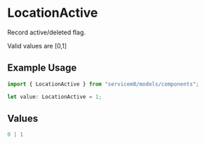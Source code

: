 # LocationActive

Record active/deleted flag. 

Valid values are [0,1]

## Example Usage

```typescript
import { LocationActive } from "servicem8/models/components";

let value: LocationActive = 1;
```

## Values

```typescript
0 | 1
```